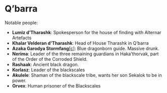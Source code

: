 # Q’barra

Notable people: 

- **Lumiz d’Tharashk**: Spokesperson for the house of finding with Alternar Artefacts
- **Khalar Velderan d'Tharashk**: Head of House Tharashk in Q’barra
- **Azaka Garodya Stormfang**[\[c\]](#cmnt3): Blue dragonborn guide. Massive drunk.
- **Nerima**: Leader of the three remaining guardians in Haka’thorvak, part of the Order of the Corroded Shield.
- **Rashaak**: Ancient black dragon.
- **Korlasz**: Leader of the blackscales
- **Akulele**: Shaman of the blackscale tribe, wants her son Sekalok to be in power.
- **Orvex**: Human prisoner of the Blackscales